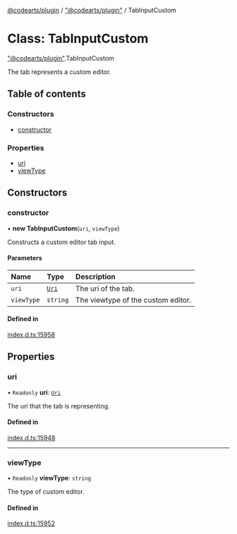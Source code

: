 [@codearts/plugin](../README.md) / ["@codearts/plugin"](../modules/_codearts_plugin_.md) / TabInputCustom

# Class: TabInputCustom

["@codearts/plugin"](../modules/_codearts_plugin_.md).TabInputCustom

The tab represents a custom editor.

## Table of contents

### Constructors

- [constructor](codearts_plugin_.TabInputCustom.md#constructor)

### Properties

- [uri](codearts_plugin_.TabInputCustom.md#uri)
- [viewType](codearts_plugin_.TabInputCustom.md#viewtype)

## Constructors

### constructor

• **new TabInputCustom**(`uri`, `viewType`)

Constructs a custom editor tab input.

#### Parameters

| Name | Type | Description |
| :------ | :------ | :------ |
| `uri` | [`Uri`](codearts_plugin_.Uri.md) | The uri of the tab. |
| `viewType` | `string` | The viewtype of the custom editor. |

#### Defined in

[index.d.ts:15958](https://github.com/huaweicloud/cloudide-plugin-api/blob/a055dd0/index.d.ts#L15958)

## Properties

### uri

• `Readonly` **uri**: [`Uri`](codearts_plugin_.Uri.md)

The uri that the tab is representing.

#### Defined in

[index.d.ts:15948](https://github.com/huaweicloud/cloudide-plugin-api/blob/a055dd0/index.d.ts#L15948)

___

### viewType

• `Readonly` **viewType**: `string`

The type of custom editor.

#### Defined in

[index.d.ts:15952](https://github.com/huaweicloud/cloudide-plugin-api/blob/a055dd0/index.d.ts#L15952)
